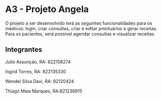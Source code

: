 # A3 - Projeto Angela

O projeto a ser desenvolvido terá as seguintes funcionalidades para os médicos: login, criar consultas, criar e editar prontuários e gerar receitas. Para os pacientes, será possível agendar consultas e visualizar receitas.

## Integrantes

Julio Assunção, RA: 822158274

Ingrid Torres, RA: 822135330

Wendel Silva Davi, RA: 82120424

Thiago Maia Marques, RA:821236915 
